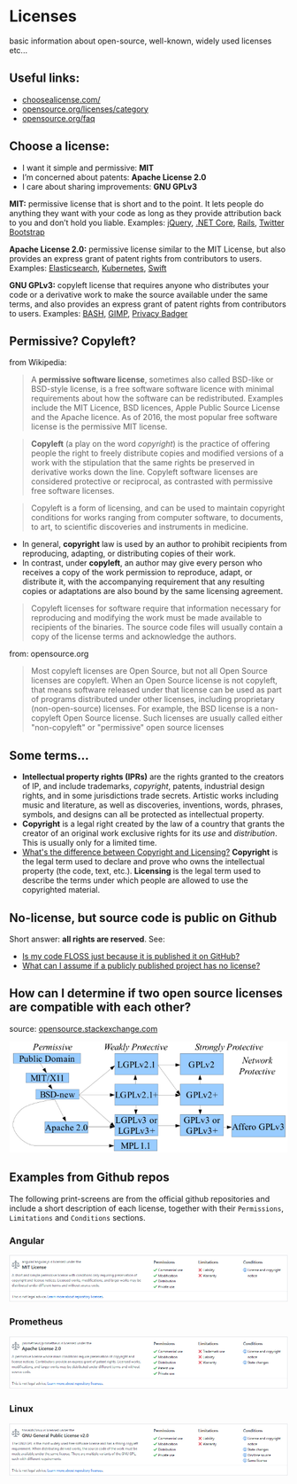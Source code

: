 # Licenses
basic information about open-source, well-known, widely used licenses etc...




## Useful links:
 - [choosealicense.com/](https://choosealicense.com/)
 - [opensource.org/licenses/category](https://opensource.org/licenses/category)
 - [opensource.org/faq](https://opensource.org/faq)




## Choose a license:
 - I want it simple and permissive: **MIT**
 - I’m concerned about patents: **Apache License 2.0**
 - I care about sharing improvements: **GNU GPLv3**

**MIT:** permissive license that is short and to the point. It lets people do anything they want with your code as long as they provide attribution back to you and don’t hold you liable. Examples: [jQuery](https://github.com/jquery/jquery/blob/master/LICENSE.txt), [.NET Core](https://github.com/dotnet/corefx/blob/master/LICENSE.TXT), [Rails](https://github.com/rails/rails/blob/master/activerecord/MIT-LICENSE), [Twitter Bootstrap](https://github.com/twbs/bootstrap/blob/v4-dev/LICENSE)

**Apache License 2.0:** permissive license similar to the MIT License, but also provides an express grant of patent rights from contributors to users. Examples: [Elasticsearch](https://github.com/elastic/elasticsearch/blob/master/LICENSE.txt), [Kubernetes](https://github.com/kubernetes/kubernetes/blob/master/LICENSE), [Swift](https://github.com/apple/swift/blob/master/LICENSE.txt)

**GNU GPLv3:** copyleft license that requires anyone who distributes your code or a derivative work to make the source available under the same terms, and also provides an express grant of patent rights from contributors to users. Examples: [BASH](https://git.savannah.gnu.org/cgit/bash.git/tree/COPYING), [GIMP](https://git.gnome.org/browse/gimp/tree/COPYING), [Privacy Badger](https://github.com/EFForg/privacybadgerfirefox/blob/master/LICENSE)




## Permissive? Copyleft?
from Wikipedia:
> A **permissive software license**, sometimes also called BSD-like or BSD-style license, is a free software software licence with minimal requirements about how the software can be redistributed. Examples include the MIT Licence, BSD licences, Apple Public Source License and the Apache licence. As of 2016, the most popular free software license is the permissive MIT license.

> **Copyleft** (a play on the word *copyright*) is the practice of offering people the right to freely distribute copies and modified versions of a work with the stipulation that the same rights be preserved in derivative works down the line. Copyleft software licenses are considered protective or reciprocal, as contrasted with permissive free software licenses.

>Copyleft is a form of licensing, and can be used to maintain copyright conditions for works ranging from computer software, to documents, to art, to scientific discoveries and instruments in medicine.
 - In general, **copyright** law is used by an author to prohibit recipients from reproducing, adapting, or distributing copies of their work.
 - In contrast, under **copyleft**, an author may give every person who receives a copy of the work permission to reproduce, adapt, or distribute it, with the accompanying requirement that any resulting copies or adaptations are also bound by the same licensing agreement.

>Copyleft licenses for software require that information necessary for reproducing and modifying the work must be made available to recipients of the binaries. The source code files will usually contain a copy of the license terms and acknowledge the authors.

from: opensource.org
>Most copyleft licenses are Open Source, but not all Open Source licenses are copyleft. When an Open Source license is not copyleft, that means software released under that license can be used as part of programs distributed under other licenses, including proprietary (non-open-source) licenses. For example, the BSD license is a non-copyleft Open Source license. Such licenses are usually called either "non-copyleft" or "permissive" open source licenses




## Some terms...
 - **Intellectual property rights (IPRs)** are the rights granted to the creators of IP, and include trademarks, *copyright*, patents, industrial design rights, and in some jurisdictions trade secrets. Artistic works including music and literature, as well as discoveries, inventions, words, phrases, symbols, and designs can all be protected as intellectual property.
 - **Copyright** is a legal right created by the law of a country that grants the creator of an original work exclusive rights for its *use* and *distribution*. This is usually only for a limited time.
 - [What's the difference between Copyright and Licensing?](https://opensource.stackexchange.com/questions/297/whats-the-difference-between-copyright-and-licensing) **Copyright** is the legal term used to declare and prove who owns the intellectual property (the code, text, etc.). **Licensing** is the legal term used to describe the terms under which people are allowed to use the copyrighted material.




## No-license, but source code is public on Github
Short answer: **all rights are reserved**. See:
 - [Is my code FLOSS just because it is published it on GitHub?](https://opensource.stackexchange.com/questions/1150/is-my-code-floss-just-because-it-is-published-it-on-github)
 - [What can I assume if a publicly published project has no license?](https://opensource.stackexchange.com/questions/1720/what-can-i-assume-if-a-publicly-published-project-has-no-license)




## How can I determine if two open source licenses are compatible with each other?
source: [opensource.stackexchange.com](https://opensource.stackexchange.com/questions/1/how-can-i-determine-if-two-open-source-licenses-are-compatible-with-each-other)

![floss-license-slide-image.png](floss-license-slide-image.png)




## Examples from Github repos
The following print-screens are from the official github repositories and include a short description of each license, together with their `Permissions`, `Limitations` and `Conditions` sections.

### Angular
![MIT-angular.jpg](MIT-angular.jpg)

### Prometheus
![apache2-prometheus.jpg](apache2-prometheus.jpg)

### Linux
![GNU-GPLv2-linux.jpg](GNU-GPLv2-linux.jpg)

